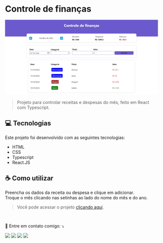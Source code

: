 # Controle de finanças

<img src="fotoPrincipal.jpeg" alt="Imagem da tela">

> Projeto para controlar receitas e despesas do mês, feito em React com Typescript.

## 💻 Tecnologias
Este projeto foi desenvolvido com as seguintes tecnologias:

* HTML
* CSS
* Typescript
* React.JS

## ☕ Como utilizar
Preencha os dados da receita ou despesa e clique em adicionar. <br>
Troque o mês clicando nas setinhas ao lado do nome do mês e do ano. <br>
>Você pode acessar o projeto [clicando aqui](https://controle-financas-react.vercel.app/).

<br>
<p align="left">
  💌 Entre em contato comigo: ⤵️
</p>

<p align="left">
  <a href="mailto:dieniferkwi03@gmail.com" alt="Gmail">
  <img src="https://img.shields.io/badge/-Gmail-FF0000?style=flat-square&labelColor=FF0000&logo=gmail&logoColor=white&link=LINK-DO-SEU-EMAIL" /></a>

  <a href="https://www.linkedin.com/in/dienifer-kwiatkowski/" alt="Linkedin">
  <img src="https://img.shields.io/badge/-Linkedin-0e76a8?style=flat-square&logo=Linkedin&logoColor=white&link=LINK-DO-SEU-LINKEDIN" /></a>

  <a href="https://api.whatsapp.com/send/?phone=5551991036418&text&type=phone_number&app_absent=0" alt="WhatsApp">
  <img src="https://img.shields.io/badge/-WhatsApp-25d366?style=flat-square&labelColor=25d366&logo=whatsapp&logoColor=white&link=API-DO-SEU-WHATSAPP"/></a>

  <a href="https://www.instagram.com/dienikwi/" alt="Instagram">
  <img src="https://img.shields.io/badge/-Instagram-DF0174?style=flat-square&labelColor=DF0174&logo=instagram&logoColor=white&link=LINK-DO-SEU-INSTAGRAM"/></a>
</p>  
